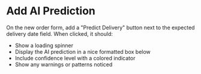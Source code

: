 # Add AI Prediction

On the new order form, add a "Predict Delivery" button next to the expected delivery date field. 
When clicked, it should:
- Show a loading spinner
- Display the AI prediction in a nice formatted box below
- Include confidence level with a colored indicator
- Show any warnings or patterns noticed
